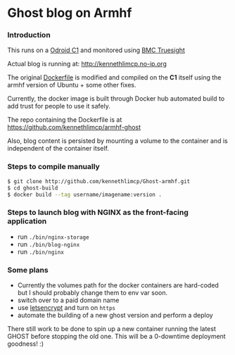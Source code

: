 # Ghost blog on Armhf

### Introduction

This runs on a [Odroid C1](http://www.hardkernel.com) and monitored using [BMC Truesight](https://www.bmc.com)

Actual blog is running at: http://kennethlimcp.no-ip.org

The original [Dockerfile](https://github.com/docker-library/ghost) is modified and compiled on the **C1** itself using the armhf version of Ubuntu + some other fixes.

Currently, the docker image is built through Docker hub automated build to add trust for people to use it safely.

The repo containing the Dockerfile is at https://github.com/kennethlimcp/armhf-ghost


Also, blog content is persisted by mounting a volume to the container and is independent of the container itself.

### Steps to compile manually

```sh
$ git clone http://github.com/kennethlimcp/Ghost-armhf.git
$ cd ghost-build
$ docker build --tag username/imagename:version .
```


### Steps to launch blog with NGINX as the front-facing application

- run `./bin/nginx-storage`
- run `./bin/blog-nginx`
- run `./bin/nginx`

### Some plans

- Currently the volumes path for the docker containers are hard-coded but I should probably change them to env var soon.
- switch over to a paid domain name
- use [letsencrypt](https://letsencrypt.org/) and turn on `https`
- automate the building of a new ghost version and perform a deploy

There still work to be done to spin up a new container running the latest GHOST before stopping the old one. This will be a 0-downtime deployment goodness! :)
